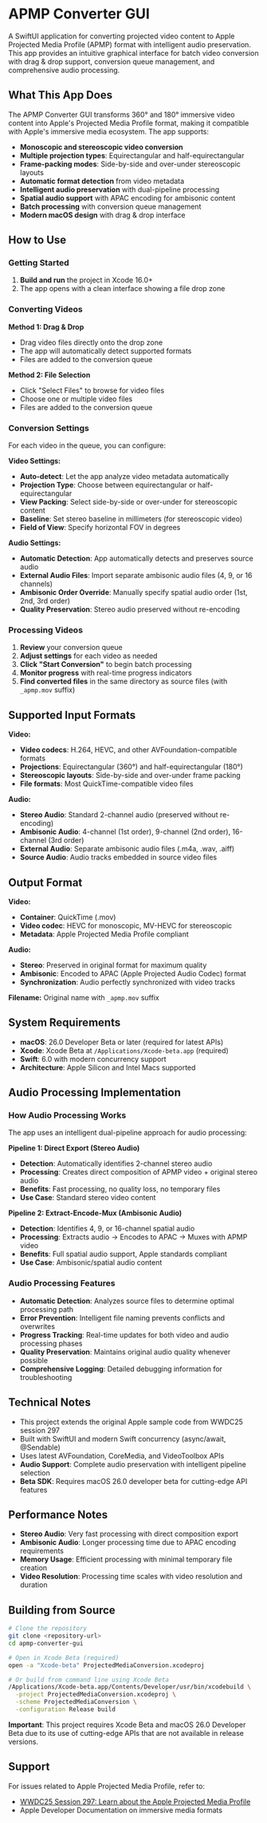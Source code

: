 # APMP Converter GUI

A SwiftUI application for converting projected video content to Apple Projected Media Profile (APMP) format with intelligent audio preservation. This app provides an intuitive graphical interface for batch video conversion with drag & drop support, conversion queue management, and comprehensive audio processing.

## What This App Does

The APMP Converter GUI transforms 360° and 180° immersive video content into Apple's Projected Media Profile format, making it compatible with Apple's immersive media ecosystem. The app supports:

- **Monoscopic and stereoscopic video conversion**
- **Multiple projection types**: Equirectangular and half-equirectangular
- **Frame-packing modes**: Side-by-side and over-under stereoscopic layouts
- **Automatic format detection** from video metadata
- **Intelligent audio preservation** with dual-pipeline processing
- **Spatial audio support** with APAC encoding for ambisonic content
- **Batch processing** with conversion queue management
- **Modern macOS design** with drag & drop interface

## How to Use

### Getting Started

1. **Build and run** the project in Xcode 16.0+
2. The app opens with a clean interface showing a file drop zone

### Converting Videos

**Method 1: Drag & Drop**
- Drag video files directly onto the drop zone
- The app will automatically detect supported formats
- Files are added to the conversion queue

**Method 2: File Selection**
- Click "Select Files" to browse for video files
- Choose one or multiple video files
- Files are added to the conversion queue

### Conversion Settings

For each video in the queue, you can configure:

**Video Settings:**
- **Auto-detect**: Let the app analyze video metadata automatically
- **Projection Type**: Choose between equirectangular or half-equirectangular
- **View Packing**: Select side-by-side or over-under for stereoscopic content
- **Baseline**: Set stereo baseline in millimeters (for stereoscopic video)
- **Field of View**: Specify horizontal FOV in degrees

**Audio Settings:**
- **Automatic Detection**: App automatically detects and preserves source audio
- **External Audio Files**: Import separate ambisonic audio files (4, 9, or 16 channels)
- **Ambisonic Order Override**: Manually specify spatial audio order (1st, 2nd, 3rd order)
- **Quality Preservation**: Stereo audio preserved without re-encoding

### Processing Videos

1. **Review** your conversion queue
2. **Adjust settings** for each video as needed
3. **Click "Start Conversion"** to begin batch processing
4. **Monitor progress** with real-time progress indicators
5. **Find converted files** in the same directory as source files (with `_apmp.mov` suffix)

## Supported Input Formats

**Video:**
- **Video codecs**: H.264, HEVC, and other AVFoundation-compatible formats
- **Projections**: Equirectangular (360°) and half-equirectangular (180°)
- **Stereoscopic layouts**: Side-by-side and over-under frame packing
- **File formats**: Most QuickTime-compatible video files

**Audio:**
- **Stereo Audio**: Standard 2-channel audio (preserved without re-encoding)
- **Ambisonic Audio**: 4-channel (1st order), 9-channel (2nd order), 16-channel (3rd order)
- **External Audio**: Separate ambisonic audio files (.m4a, .wav, .aiff)
- **Source Audio**: Audio tracks embedded in source video files

## Output Format

**Video:**
- **Container**: QuickTime (.mov)
- **Video codec**: HEVC for monoscopic, MV-HEVC for stereoscopic
- **Metadata**: Apple Projected Media Profile compliant

**Audio:**
- **Stereo**: Preserved in original format for maximum quality
- **Ambisonic**: Encoded to APAC (Apple Projected Audio Codec) format
- **Synchronization**: Audio perfectly synchronized with video tracks

**Filename:** Original name with `_apmp.mov` suffix

## System Requirements

- **macOS**: 26.0 Developer Beta or later (required for latest APIs)
- **Xcode**: Xcode Beta at `/Applications/Xcode-beta.app` (required)
- **Swift**: 6.0 with modern concurrency support
- **Architecture**: Apple Silicon and Intel Macs supported

## Audio Processing Implementation

### How Audio Processing Works

The app uses an intelligent dual-pipeline approach for audio processing:

**Pipeline 1: Direct Export (Stereo Audio)**
- **Detection**: Automatically identifies 2-channel stereo audio
- **Processing**: Creates direct composition of APMP video + original stereo audio
- **Benefits**: Fast processing, no quality loss, no temporary files
- **Use Case**: Standard stereo video content

**Pipeline 2: Extract-Encode-Mux (Ambisonic Audio)**
- **Detection**: Identifies 4, 9, or 16-channel spatial audio
- **Processing**: Extracts audio → Encodes to APAC → Muxes with APMP video
- **Benefits**: Full spatial audio support, Apple standards compliant
- **Use Case**: Ambisonic/spatial audio content

### Audio Processing Features

- **Automatic Detection**: Analyzes source files to determine optimal processing path
- **Error Prevention**: Intelligent file naming prevents conflicts and overwrites
- **Progress Tracking**: Real-time updates for both video and audio processing phases
- **Quality Preservation**: Maintains original audio quality whenever possible
- **Comprehensive Logging**: Detailed debugging information for troubleshooting

## Technical Notes

- This project extends the original Apple sample code from WWDC25 session 297
- Built with SwiftUI and modern Swift concurrency (async/await, @Sendable)
- Uses latest AVFoundation, CoreMedia, and VideoToolbox APIs
- **Audio Support**: Complete audio preservation with intelligent pipeline selection
- **Beta SDK**: Requires macOS 26.0 developer beta for cutting-edge API features

## Performance Notes

- **Stereo Audio**: Very fast processing with direct composition export
- **Ambisonic Audio**: Longer processing time due to APAC encoding requirements
- **Memory Usage**: Efficient processing with minimal temporary file creation
- **Video Resolution**: Processing time scales with video resolution and duration

## Building from Source

```bash
# Clone the repository
git clone <repository-url>
cd apmp-converter-gui

# Open in Xcode Beta (required)
open -a "Xcode-beta" ProjectedMediaConversion.xcodeproj

# Or build from command line using Xcode Beta
/Applications/Xcode-beta.app/Contents/Developer/usr/bin/xcodebuild \
  -project ProjectedMediaConversion.xcodeproj \
  -scheme ProjectedMediaConversion \
  -configuration Release build
```

**Important**: This project requires Xcode Beta and macOS 26.0 Developer Beta due to its use of cutting-edge APIs that are not available in release versions.

## Support

For issues related to Apple Projected Media Profile, refer to:
- [WWDC25 Session 297: Learn about the Apple Projected Media Profile](https://developer.apple.com/videos/play/wwdc2025/297)
- Apple Developer Documentation on immersive media formats 


